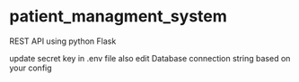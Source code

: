 # patient_managment_system
REST API using python Flask

update secret key in .env file
also edit Database connection string based on your config
